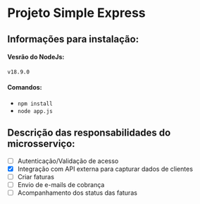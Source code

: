 # Projeto Simple Express #

## Informações para instalação: ##

#### Vesrão do NodeJs: ####
`v18.9.0`
#### Comandos: ####
- `npm install`
- `node app.js`


## Descrição das responsabilidades do microsserviço:

- [ ] Autenticação/Validação de acesso
- [x] Integração com API externa para capturar dados de clientes
- [ ] Criar faturas
- [ ] Envio de e-mails de cobrança
- [ ] Acompanhamento dos status das faturas
